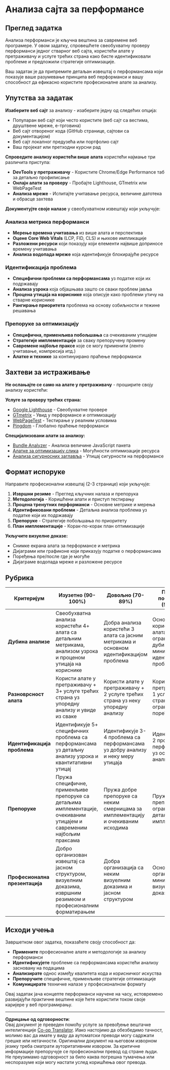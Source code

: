 <!--
CO_OP_TRANSLATOR_METADATA:
{
  "original_hash": "a203e560e58ccc6ba68bffc40c7c8676",
  "translation_date": "2025-10-24T23:43:44+00:00",
  "source_file": "5-browser-extension/3-background-tasks-and-performance/assignment.md",
  "language_code": "sr"
}
-->
# Анализа сајта за перформансе

## Преглед задатка

Анализа перформанси је кључна вештина за савремене веб програмере. У овом задатку, спровешћете свеобухватну проверу перформанси једног стварног веб сајта, користећи алате у претраживачу и услуге трећих страна како бисте идентификовали проблеме и предложили стратегије оптимизације.

Ваш задатак је да припремите детаљан извештај о перформансама који показује ваше разумевање принципа веб перформанси и вашу способност да ефикасно користите професионалне алате за анализу.

## Упутства за задатак

**Изаберите веб сајт** за анализу - изаберите једну од следећих опција:
- Популаран веб сајт који често користите (веб сајт са вестима, друштвене мреже, е-трговина)
- Веб сајт отвореног кода (GitHub странице, сајтови са документацијом)
- Веб сајт локалног предузећа или портфолио сајт
- Ваш пројекат или претходни курсни рад

**Спроведите анализу користећи више алата** користећи најмање три различита приступа:
- **DevTools у претраживачу** - Користите Chrome/Edge Performance таб за детаљно профилисање
- **Онлајн алати за проверу** - Пробајте Lighthouse, GTmetrix или WebPageTest
- **Анализа мреже** - Испитајте учитавање ресурса, величине датотека и обрасце захтева

**Документујте своје налазе** у свеобухватном извештају који укључује:

### Анализа метрика перформанси
- **Мерење времена учитавања** из више алата и перспектива
- **Оцене Core Web Vitals** (LCP, FID, CLS) и њихове импликације
- **Разложени ресурси** који показују који елементи највише доприносе времену учитавања
- **Анализа водопада мреже** која идентификује блокирајуће ресурсе

### Идентификација проблема
- **Специфични проблеми са перформансама** уз податке који их подржавају
- **Анализа узрока** која објашњава зашто се сваки проблем јавља
- **Процена утицаја на кориснике** која описује како проблеми утичу на стварне кориснике
- **Рангирање приоритета** проблема на основу озбиљности и тежине решавања

### Препоруке за оптимизацију
- **Специфична, применљива побољшања** са очекиваним утицајем
- **Стратегије имплементације** за сваку препоручену промену
- **Савремене најбоље праксе** које се могу применити (ленто учитавање, компресија итд.)
- **Алатке и технике** за континуирано праћење перформанси

## Захтеви за истраживање

**Не ослањајте се само на алате у претраживачу** - проширите своју анализу користећи:

**Услуге за проверу трећих страна:**
- [Google Lighthouse](https://developers.google.com/web/tools/lighthouse) - Свеобухватне провере
- [GTmetrix](https://gtmetrix.com/) - Увид у перформансе и оптимизацију
- [WebPageTest](https://www.webpagetest.org/) - Тестирање у реалним условима
- [Pingdom](https://tools.pingdom.com/) - Глобално праћење перформанси

**Специјализовани алати за анализу:**
- [Bundle Analyzer](https://bundlephobia.com/) - Анализа величине JavaScript пакета
- [Алатке за оптимизацију слика](https://squoosh.app/) - Могућности оптимизације ресурса
- [Анализа сигурносних заглавља](https://securityheaders.com/) - Утицај сигурности на перформансе

## Формат испоруке

Направите професионални извештај (2-3 странице) који укључује:

1. **Извршни резиме** - Преглед кључних налаза и препорука
2. **Методологија** - Коришћени алати и приступ тестирању
3. **Процена тренутних перформанси** - Основне метрике и мерења
4. **Идентификовани проблеми** - Детаљна анализа проблема уз податке који их подржавају
5. **Препоруке** - Стратегије побољшања по приоритету
6. **План имплементације** - Корак-по-корак план оптимизације

**Укључите визуелне доказе:**
- Снимке екрана алата за перформансе и метрика
- Дијаграми или графиконе који приказују податке о перформансама
- Поређења пре/после где је могуће
- Дијаграме водопада мреже и разложене ресурсе

## Рубрика

| Критеријум | Изузетно (90-100%) | Довољно (70-89%) | Потребно побољшање (50-69%) |
| ---------- | ------------------ | ---------------- | -------------------------- |
| **Дубина анализе** | Свеобухватна анализа користећи 4+ алата са детаљним метрикама, анализом узрока и проценом утицаја на кориснике | Добра анализа користећи 3 алата са јасним метрикама и основном идентификацијом проблема | Основна анализа користећи 2 алата са ограниченом дубином и минималном идентификацијом проблема |
| **Разноврсност алата** | Користи алате у претраживачу + 3+ услуге трећих страна уз упоредну анализу и увиде из сваке | Користи алате у претраживачу + 2 услуге трећих страна уз неку упоредну анализу | Користи алате у претраживачу + 1 услугу треће стране уз ограничено поређење |
| **Идентификација проблема** | Идентификује 5+ специфичних проблема са перформансама уз детаљну анализу узрока и квантитативни утицај | Идентификује 3-4 проблема са перформансама уз добру анализу и неку меру утицаја | Идентификује 1-2 проблема са перформансама уз основну анализу |
| **Препоруке** | Пружа специфичне, применљиве препоруке са детаљима имплементације, очекиваним утицајем и савременим најбољим праксама | Пружа добре препоруке са неким смерницама за имплементацију и очекиваним исходима | Пружа основне препоруке са ограниченим детаљима имплементације |
| **Професионална презентација** | Добро организован извештај са јасном структуром, визуелним доказима, извршним резимеом и професионалним форматирањем | Добра организација са неким визуелним доказима и јасном структуром | Основна организација са минималним визуелним доказима |

## Исходи учења

Завршетком овог задатка, показаћете своју способност да:
- **Примените** професионалне алате и методологије за анализу перформанси
- **Идентификујете** проблеме са перформансама користећи анализу засновану на подацима
- **Анализирате** однос између квалитета кода и корисничког искуства
- **Препоручите** специфичне, применљиве стратегије оптимизације
- **Комуницирате** техничке налазе у професионалном формату

Овај задатак јача концепте перформанси научене на часу, истовремено развијајући практичне вештине које ћете користити током своје каријере у веб програмирању.

---

**Одрицање од одговорности**:  
Овај документ је преведен помоћу услуге за превођење вештачке интелигенције [Co-op Translator](https://github.com/Azure/co-op-translator). Иако настојимо да обезбедимо тачност, молимо вас да имате у виду да аутоматски преводи могу садржати грешке или нетачности. Оригинални документ на његовом изворном језику треба сматрати ауторитативним извором. За критичне информације препоручује се професионални превод од стране људи. Не преузимамо одговорност за било каква погрешна тумачења или неспоразуме који могу настати услед коришћења овог превода.